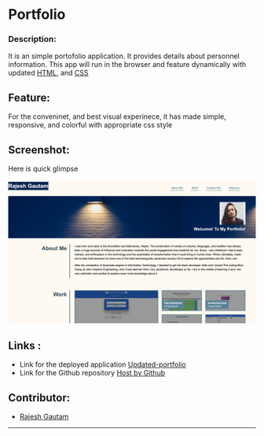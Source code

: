 # Portfolio

### Description:
It is an simple portofolio application. It provides details about personnel information.  This app will run in the browser and feature dynamically with updated [HTML](https://developer.mozilla.org/en-US/docs/Web/HTML), and [CSS](https://developer.mozilla.org/en-US/docs/Web/CSS)

## Feature:

 For the conveninet, and best visual experinece, it has made simple, responsive, and colorful with appropriate css style 
 


## Screenshot:
Here is quick glimpse


   
   ![](./assets/images/how-it-look.png) 


## Links :

* Link for the deployed application [Updated-portfolio](https://rajesh295-dev.github.io/updated-portfolio/)
* Link for the Github repository [Host by Github](https://github.com/Rajesh295-dev/updated-portfolio)



## Contributor:

* [Rajesh Gautam](https://github.com/Rajesh295-dev)

- - -
